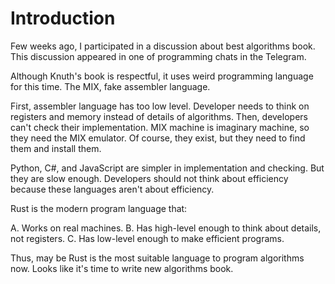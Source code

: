# Introduction

Few weeks ago, I participated in a discussion about best algorithms book. This discussion appeared in one of programming chats in the Telegram.

Although Knuth's book is respectful, it uses weird programming language for this time. The MIX, fake assembler language.

First, assembler language has too low level. Developer needs to think on registers and memory instead of details of algorithms. Then, developers can't check their implementation. MIX machine is imaginary machine, so they need the MIX emulator. Of course, they exist, but they need to find them and install them.

Python, C#, and JavaScript are simpler in implementation and checking. But they are slow enough. Developers should not think about efficiency because these languages aren't about efficiency.

Rust is the modern program language that:

A. Works on real machines.
B. Has high-level enough to think about details, not registers.
C. Has low-level enough to make efficient programs.

Thus, may be Rust is the most suitable language to program algorithms now. Looks like it's time to write new algorithms book.
